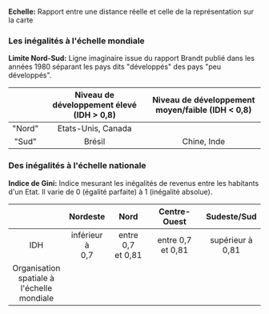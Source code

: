 **Echelle:** Rapport entre une distance réelle et celle de la représentation sur la carte
### Les inégalités à l'échelle mondiale

**Limite Nord-Sud:** Ligne imaginaire issue du rapport Brandt publié dans les années 1980 séparant les pays dits "développés" des pays "peu développés".

|        | Niveau de développement élevé (IDH > 0,8) | Niveau de développement moyen/faible (IDH < 0,8) |
|:------:|:-----------------------------------------:|:------------------------------------------------:|
| "Nord" |            Etats-Unis, Canada             |                                                  |
| "Sud"  |                  Brésil                   |                   Chine, Inde                    |
### Des inégalités à l'échelle nationale

**Indice de Gini:** Indice mesurant les inégalités de revenus entre les habitants d'un Etat. Il varie de 0 (égalité parfaite) à 1 (inégalité absolue).

|                                                     |      Nordeste      |         Nord         |     Centre-Ouest     |     Sudeste/Sud     |
| :-------------------------------------------------: | :----------------: | :------------------: | :------------------: | :-----------------: |
|                         IDH                         | inférieur à<br>0,7 | entre 0,7<br>et 0,81 | entre 0,7<br>et 0,81 | supérieur à<br>0,81 |
| Organisation<br>spatiale à<br>l'échelle<br>mondiale |                    |                      |                      |                     |

